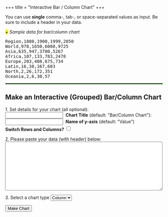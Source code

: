 +++
title = "Interactive Bar / Column Chart"
+++
<div>
<p>You can use <strong>single</strong> comma-, tab-, or space-separated values as input. Be sure to include a header in your data.</p>

<span class="csv-toggle"><em><mark>+</mark> Sample data for bar/column chart</em></span>
<span class="csv-example" style="width: 100%">
<pre>
Region,1800,1900,1999,2050
World,978,1650,6008,9725
Asia,635,947,3700,5267
Africa,107,133,783,2478
Europe,203,408,675,734
Latin,16,38,167,603
North,2,26,172,351
Oceania,2,6,30,57
</pre></span>
<script>
function main() {
  $('.csv-example').hide();
  $('.csv-toggle').on('click', function() {
    $(this).toggleClass('active');
    $(this).next().slideToggle(400);
  });
}
$(document).ready(main);
</script>

<hr style="border: 1px dashed #008800">
<h2>Make an Interactive (Grouped) Bar/Column Chart</h2>

<form>
<p>1. Set details for your chart (all optional):<br>
<input type="text" name="mtitle">&nbsp;&nbsp;<strong>Chart Title</strong> (default: "Bar/Column Chart"):<br> 
<input type="text" name="yaxis">&nbsp;&nbsp;<strong>Name of y-axis</strong> (default: "Value")<br> 
<strong>Switch Rows and Columns?</strong> <input type="checkbox" id="switchrc" style="height: 1.2em;">
</p>
<p>2. Please paste your data (with header) below:<br>
<textarea rows="10" cols="60" name="usrcsv"></textarea>
</p>
<p>3. Select a chart type
<select id="bar-col">
    <option value="bar">Bar</option>
    <option value="column" selected="selected">Column</option>
</select></p>
</form>
<p><button id="makeChart">Make Chart</button></p>
<br>
<div id="container" style="width: 90%; margin: 0 auto"></div>
<script src="/js/barcolumn.js"></script>
</div>
